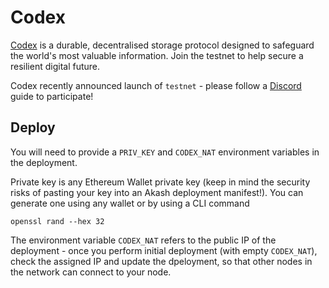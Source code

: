 # Codex

[Codex](https://codex.storage) is a durable, decentralised storage protocol designed to safeguard the world's most valuable information. Join the testnet to help secure a resilient digital future.

Codex recently announced launch of `testnet` - please follow a [Discord](https://discord.gg/codex-storage) guide to participate!

## Deploy

You will need to provide a `PRIV_KEY` and `CODEX_NAT` environment variables in the deployment.

Private key is any Ethereum Wallet private key (keep in mind the security risks of pasting your key into an Akash deployment manifest!). You can generate one using any wallet or by using a CLI command

```
openssl rand --hex 32
```

The environment variable `CODEX_NAT` refers to the public IP of the deployment - once you perform initial deployment (with empty `CODEX_NAT`), check the assigned IP and update the dpeloyment, so that other nodes in the network can connect to your node.